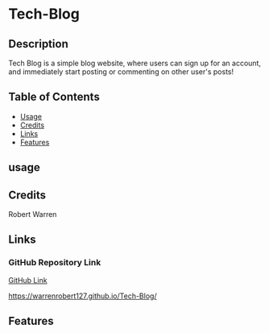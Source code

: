# Tech-Blog

## Description

 Tech Blog is a simple blog website, where users can sign up for an account, and immediately start posting or commenting on other user's posts! 

 ## Table of Contents

* [Usage](#usage)
* [Credits](#credits)
* [Links](#links)
* [Features](#features)


## usage

## Credits
Robert Warren

## Links

### GitHub Repository Link

[GitHub Link](https://github.com/warrenrobert127/Tech-Blog)

https://warrenrobert127.github.io/Tech-Blog/

## Features